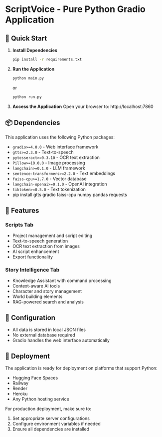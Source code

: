 
# ScriptVoice - Pure Python Gradio Application

## 🎯 Quick Start

1. **Install Dependencies**
   ```bash
   pip install -r requirements.txt
   ```

2. **Run the Application**
   ```bash
   python main.py
   ```
   or
   ```bash
   python run.py
   ```

3. **Access the Application**
   Open your browser to: http://localhost:7860

## 📦 Dependencies

This application uses the following Python packages:
- `gradio>=4.0.0` - Web interface framework
- `gtts>=2.3.0` - Text-to-speech
- `pytesseract>=0.3.10` - OCR text extraction
- `Pillow>=10.0.0` - Image processing
- `langchain>=0.1.0` - LLM framework
- `sentence-transformers>=2.2.0` - Text embeddings
- `faiss-cpu>=1.7.0` - Vector database
- `langchain-openai>=0.1.0` - OpenAI integration
- `tiktoken>=0.5.0` - Text tokenization
- pip install gtts gradio faiss-cpu numpy pandas requests

## 🌟 Features

### Scripts Tab
- Project management and script editing
- Text-to-speech generation
- OCR text extraction from images
- AI script enhancement
- Export functionality

### Story Intelligence Tab
- Knowledge Assistant with command processing
- Context-aware AI tools
- Character and story management
- World building elements
- RAG-powered search and analysis

## 🔧 Configuration

- All data is stored in local JSON files
- No external database required
- Gradio handles the web interface automatically

## 🚀 Deployment

The application is ready for deployment on platforms that support Python:
- Hugging Face Spaces
- Railway
- Render
- Heroku
- Any Python hosting service

For production deployment, make sure to:
1. Set appropriate server configurations
2. Configure environment variables if needed
3. Ensure all dependencies are installed
